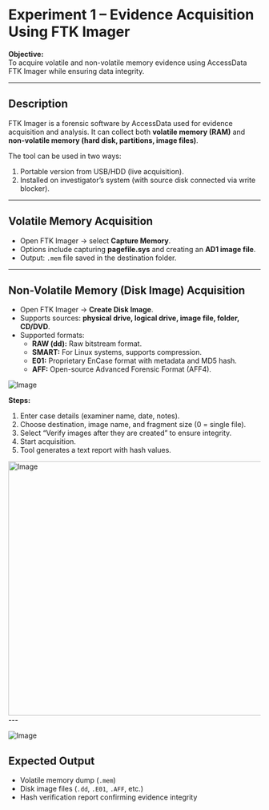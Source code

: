 # Experiment 1 – Evidence Acquisition Using FTK Imager

**Objective:**  
To acquire volatile and non-volatile memory evidence using AccessData FTK Imager while ensuring data integrity.

---

## Description
FTK Imager is a forensic software by AccessData used for evidence acquisition and analysis. It can collect both **volatile memory (RAM)** and **non-volatile memory (hard disk, partitions, image files)**.

The tool can be used in two ways:
1. Portable version from USB/HDD (live acquisition).
2. Installed on investigator’s system (with source disk connected via write blocker).

---

## Volatile Memory Acquisition
- Open FTK Imager → select **Capture Memory**.  
- Options include capturing **pagefile.sys** and creating an **AD1 image file**.  
- Output: `.mem` file saved in the destination folder.  

---

## Non-Volatile Memory (Disk Image) Acquisition
- Open FTK Imager → **Create Disk Image**.  
- Supports sources: **physical drive, logical drive, image file, folder, CD/DVD**.  
- Supported formats:  
  - **RAW (dd):** Raw bitstream format.  
  - **SMART:** For Linux systems, supports compression.  
  - **E01:** Proprietary EnCase format with metadata and MD5 hash.  
  - **AFF:** Open-source Advanced Forensic Format (AFF4).  


![Image](https://github.com/user-attachments/assets/c8db8b95-f123-4eca-9f29-2f5dca17dd64)


**Steps:**  
1. Enter case details (examiner name, date, notes).  
2. Choose destination, image name, and fragment size (0 = single file).  
3. Select “Verify images after they are created” to ensure integrity.  
4. Start acquisition.  
5. Tool generates a text report with hash values.  

<img width="551" height="507" alt="Image" src="https://github.com/user-attachments/assets/d5a4bd3d-07fa-4dc2-8a75-87000fae7e58" />
---

![Image](https://github.com/user-attachments/assets/e959be93-0992-49f9-b78d-95dff1c6dd75)

## Expected Output
- Volatile memory dump (`.mem`)  
- Disk image files (`.dd`, `.E01`, `.AFF`, etc.)  
- Hash verification report confirming evidence integrity  
